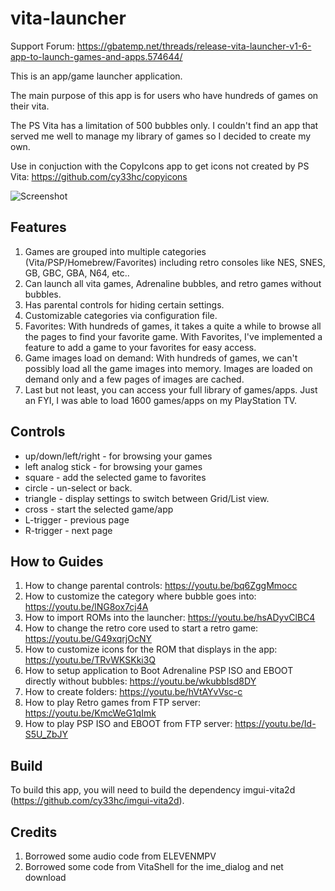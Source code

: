# vita-launcher

Support Forum:
https://gbatemp.net/threads/release-vita-launcher-v1-6-app-to-launch-games-and-apps.574644/

This is an app/game launcher application.

The main purpose of this app is for users who have hundreds of games on their vita.

The PS Vita has a limitation of 500 bubbles only. I couldn't find an app that served me well
to manage my library of games so I decided to create my own.

Use in conjuction with the CopyIcons app to get icons not created by PS Vita: https://github.com/cy33hc/copyicons

![Screenshot](screenshot.jpg)

## Features

1. Games are grouped into multiple categories (Vita/PSP/Homebrew/Favorites) including retro consoles like NES, SNES, GB, GBC, GBA, N64, etc..
2. Can launch all vita games, Adrenaline bubbles, and retro games without bubbles.
3. Has parental controls for hiding certain settings.
4. Customizable categories via configuration file.
3. Favorites: With hundreds of games, it takes a quite a while to browse all the pages to find your favorite game. With Favorites, I've implemented a feature to add a game to your favorites for easy access.
4. Game images load on demand: With hundreds of games, we can't possibly load all the game images into memory. Images are loaded on demand only and a few pages of images are cached.
5. Last but not least, you can access your full library of games/apps. Just an FYI, I was able to load 1600 games/apps on my PlayStation TV.

## Controls

- up/down/left/right - for browsing your games 
- left analog stick - for browsing your games
- square - add the selected game to favorites
- circle - un-select or back.
- triangle - display settings to switch between Grid/List view.
- cross - start the selected game/app
- L-trigger - previous page
- R-trigger - next page

## How to Guides
1. How to change parental controls: https://youtu.be/bq6ZggMmocc
2. How to customize the category where bubble goes into: https://youtu.be/lNG8ox7cj4A
3. How to import ROMs into the launcher: https://youtu.be/hsADyvClBC4
4. How to change the retro core used to start a retro game: https://youtu.be/G49xqrjOcNY
5. How to customize icons for the ROM that displays in the app: https://youtu.be/TRvWKSKki3Q
6. How to setup application to Boot Adrenaline PSP ISO and EBOOT directly without bubbles: https://youtu.be/wkubbIsd8DY
7. How to create folders: https://youtu.be/hVtAYvVsc-c
8. How to play Retro games from FTP server: https://youtu.be/KmcWeG1qImk
9. How to play PSP ISO and EBOOT from FTP server: https://youtu.be/Id-S5U_ZbJY
   
## Build
To build this app, you will need to build the dependency imgui-vita2d (https://github.com/cy33hc/imgui-vita2d).

## Credits
1. Borrowed some audio code from ELEVENMPV
2. Borrowed some code from VitaShell for the ime_dialog and net download
